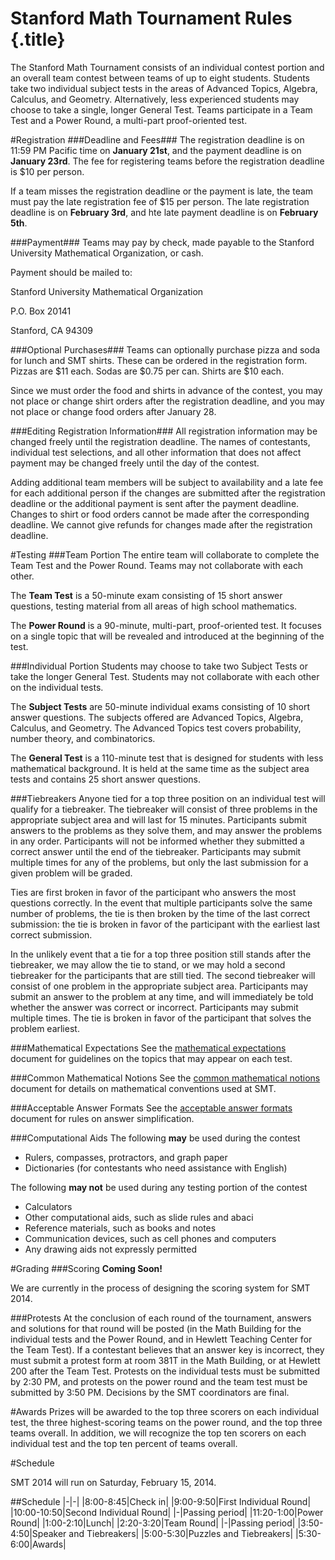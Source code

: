 # Stanford Math Tournament Rules {.title}
The Stanford Math Tournament consists of an individual contest portion and an overall team contest between teams of up to eight students. Students take two individual subject tests in the areas of Advanced Topics, Algebra, Calculus, and Geometry. Alternatively, less experienced students may choose to take a single, longer General Test. Teams participate in a Team Test and a Power Round, a multi-part proof-oriented test.

#Registration
###Deadline and Fees###
The registration deadline is on 11:59 PM Pacific time on **January 21st**, and the payment deadline is on **January 23rd**. The fee for registering teams before the registration deadline is $10 per person. 

If a team misses the registration deadline or the payment is late, the team must pay the late registration fee of $15 per person. The late registration deadline is on **February 3rd**, and hte late payment deadline is on **February 5th**. 

###Payment###
Teams may pay by check, made payable to the Stanford University Mathematical Organization, or cash.

Payment should be mailed to:

 Stanford University Mathematical Organization
 
 P.O. Box 20141
 
 Stanford, CA 94309 

###Optional Purchases###
Teams can optionally purchase pizza and soda for lunch and SMT shirts. These can be ordered in the registration form. Pizzas are $11 each. Sodas are $0.75 per can. Shirts are $10 each.

Since we must order the food and shirts in advance of the contest, you may not place or change shirt orders after the registration deadline, and you may not place or change food orders after January 28. 

###Editing Registration Information###
All registration information may be changed freely until the registration deadline. The names of contestants, individual test selections, and all other information that does not affect payment may be changed freely until the day of the contest.

Adding additional team members will be subject to availability and a late fee for each additional person if the changes are submitted after the registration deadline or the additional payment is sent after the payment deadline. Changes to shirt or food orders cannot be made after the corresponding deadline. We cannot give refunds for changes made after the registration deadline. 




#Testing
###Team Portion
The entire team will collaborate to complete the Team Test and the Power Round. Teams may not collaborate with each other.

The **Team Test** is a 50-minute exam consisting of 15 short answer questions, testing material from all areas of high school mathematics.

The **Power Round** is a 90-minute, multi-part, proof-oriented test. It focuses on a single topic that will be revealed and introduced at the beginning of the test. 

###Individual Portion
Students may choose to take two Subject Tests or take the longer General Test. Students may not collaborate with each other on the individual tests.

The **Subject Tests** are 50-minute individual exams consisting of 10 short answer questions. The subjects offered are Advanced Topics, Algebra, Calculus, and Geometry. The Advanced Topics test covers probability, number theory, and combinatorics.

The **General Test** is a 110-minute test that is designed for students with less mathematical background. It is held at the same time as the subject area tests and contains 25 short answer questions. 

###Tiebreakers
Anyone tied for a top three position on an individual test will qualify for a tiebreaker. The tiebreaker will consist of three problems in the appropriate subject area and will last for 15 minutes. Participants submit answers to the problems as they solve them, and may answer the problems in any order. Participants will not be informed whether they submitted a correct answer until the end of the tiebreaker. Participants may submit multiple times for any of the problems, but only the last submission for a given problem will be graded.

Ties are first broken in favor of the participant who answers the most questions correctly. In the event that multiple participants solve the same number of problems, the tie is then broken by the time of the last correct submission: the tie is broken in favor of the participant with the earliest last correct submission.

In the unlikely event that a tie for a top three position still stands after the tiebreaker, we may allow the tie to stand, or we may hold a second tiebreaker for the participants that are still tied. The second tiebreaker will consist of one problem in the appropriate subject area. Participants may submit an answer to the problem at any time, and will immediately be told whether the answer was correct or incorrect. Participants may submit multiple times. The tie is broken in favor of the participant that solves the problem earliest. 

###Mathematical Expectations
See the [mathematical expectations](/pdfs/mathematical-expectations.pdf) document for guidelines on the topics that may appear on each test.

###Common Mathematical Notions
See the [common mathematical notions](/pdfs/common-mathematical-notions.pdf) document for details on mathematical conventions used at SMT.

###Acceptable Answer Formats
See the [acceptable answer formats](/pdfs/acceptable-answer-formats.pdf) document for rules on answer simplification.

###Computational Aids
The following **may** be used during the contest

- Rulers, compasses, protractors, and graph paper
- Dictionaries (for contestants who need assistance with English)

The following **may not** be used during any testing portion of the contest

- Calculators
- Other computational aids, such as slide rules and abaci
- Reference materials, such as books and notes
- Communication devices, such as cell phones and computers
- Any drawing aids not expressly permitted

#Grading
###Scoring
**Coming Soon!**

We are currently in the process of designing the scoring system for SMT 2014. 

###Protests
At the conclusion of each round of the tournament, answers and solutions for that round will be posted (in the Math Building for the individual tests and the Power Round, and in Hewlett Teaching Center for the Team Test). If a contestant believes that an answer key is incorrect, they must submit a protest form at room 381T in the Math Building, or at Hewlett 200 after the Team Test. Protests on the individual tests must be submitted by 2:30 PM, and protests on the power round and the team test must be submitted by 3:50 PM. Decisions by the SMT coordinators are final. 

#Awards
Prizes will be awarded to the top three scorers on each individual test, the three highest-scoring teams on the power round, and the top three teams overall. In addition, we will recognize the top ten scorers on each individual test and the top ten percent of teams overall. 

#Schedule

SMT 2014 will run on Saturday, February 15, 2014.

##Schedule
|-|-|
|8:00-8:45|Check in|
|9:00-9:50|First Individual Round|
|10:00-10:50|Second Individual Round|
|-|Passing period|
|11:20-1:00|Power Round|
|1:00-2:10|Lunch|
|2:20-3:20|Team Round|
|-|Passing period|
|3:50-4:50|Speaker and Tiebreakers|
|5:00-5:30|Puzzles and Tiebreakers|
|5:30-6:00|Awards|

 
